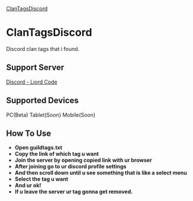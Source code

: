 [ClanTagsDiscord](https://encrypted-tbn0.gstatic.com/images?q=tbn:ANd9GcSqvVH-0lYYh2giRCz2wqmAr8eMuNdcPizI-A&s)
# ClanTagsDiscord
Discord clan tags that i found.

## Support Server
[Discord - Liord Code](https://discord.gg/liordcode)

## Supported Devices
PC(Beta)
Tablet(Soon)
Mobile(Soon)

## How To Use
* **Open guildtags.txt**
* **Copy the link of which tag u want**
* **Join the server by opening copied link with ur browser**
* **After joining go to ur discord profile settings**
* **And then scroll down until u see something that is like a select menu**
* **Select the tag u want**
* **And ur ok!**
* **If u leave the server ur tag gonna get removed.**

